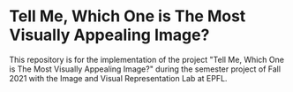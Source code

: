 # Tell Me, Which One is The Most Visually Appealing Image?
This repository is for the implementation of the project "Tell Me, Which One is The Most Visually Appealing Image?" during the semester project of Fall 2021 with the Image and Visual Representation Lab at EPFL. 
